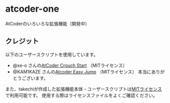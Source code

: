 # atcoder-one
AtCoderのいろいろな拡張機能（開発中）

## クレジット
以下のユーザースクリプトを使用しています。
- @xe-o さんの[AtCoder Crouch Start](https://github.com/xe-o/atcoder-userscripts/) （MITライセンス）
- @KAM1KAZE さんの[Atcoder Easy Jump](https://greasyfork.org/ja/scripts/491701-atcoder-easy-jump) （MITライセンス）
本当にありがとうございます。

また、takechiが作成した拡張機能本体・ユーザースクリプトは[MITライセンス](https://opensource.org/license/mit)で利用可能です。
使用する際はライセンスファイルをよくご確認ください。
